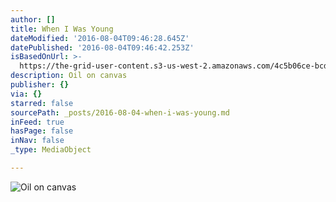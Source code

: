 ```yaml
---
author: []
title: When I Was Young
dateModified: '2016-08-04T09:46:28.645Z'
datePublished: '2016-08-04T09:46:42.253Z'
isBasedOnUrl: >-
  https://the-grid-user-content.s3-us-west-2.amazonaws.com/4c5b06ce-bcd8-48a1-be36-0c0ae703d0e0.jpg
description: Oil on canvas
publisher: {}
via: {}
starred: false
sourcePath: _posts/2016-08-04-when-i-was-young.md
inFeed: true
hasPage: false
inNav: false
_type: MediaObject

---
```

![Oil on canvas](https://the-grid-user-content.s3-us-west-2.amazonaws.com/4c5b06ce-bcd8-48a1-be36-0c0ae703d0e0.jpg)